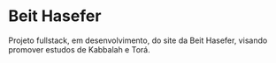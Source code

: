 # Beit Hasefer

Projeto fullstack, em desenvolvimento, do site da Beit Hasefer, visando promover estudos de Kabbalah e Torá.


